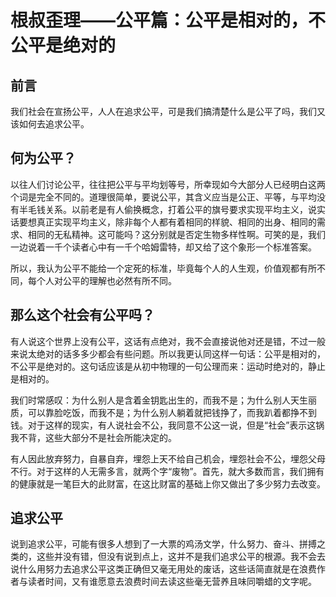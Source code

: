 # 根叔歪理——公平篇：公平是相对的，不公平是绝对的

## 前言

我们社会在宣扬公平，人人在追求公平，可是我们搞清楚什么是公平了吗，我们又该如何去追求公平。

## 何为公平？

以往人们讨论公平，往往把公平与平均划等号，所幸现如今大部分人已经明白这两个词是完全不同的。道理很简单，要说公平，其含义应当是公正、平等，与平均没有半毛钱关系。以前老是有人偷换概念，打着公平的旗号要求实现平均主义，说实话要想真正实现平均主义，除非每个人都有着相同的样貌、相同的出身、相同的需求、相同的无私精神。这可能吗？这分别就是否定生物多样性啊。可笑的是，我们一边说着一千个读者心中有一千个哈姆雷特，却又给了这个象形一个标准答案。

所以，我认为公平不能给一个定死的标准，毕竟每个人的人生观，价值观都有所不同，每个人对公平的理解也必然有所不同。

## 那么这个社会有公平吗？

有人说这个世界上没有公平，这话有点绝对，我不会直接说他对还是错，不过一般来说太绝对的话多多少都会有些问题。所以我更认同这样一句话：公平是相对的，不公平是绝对的。这句话应该是从初中物理的一句公理而来：运动时绝对的，静止是相对的。

我们时常感叹：为什么别人是含着金钥匙出生的，而我不是；为什么别人天生丽质，可以靠脸吃饭，而我不是；为什么别人躺着就把钱挣了，而我趴着都挣不到钱。对于这样的现实，有人说社会不公，我同意不公这一说，但是“社会”表示这锅我不背，这些大部分不是社会所能决定的。

有人因此放弃努力，自暴自弃，埋怨上天不给自己机会，埋怨社会不公，埋怨父母不行。对于这样的人无需多言，就两个字“废物”。首先，就大多数而言，我们拥有的健康就是一笔巨大的此财富，在这比财富的基础上你又做出了多少努力去改变。

## 追求公平

说到追求公平，可能有很多人想到了一大票的鸡汤文学，什么努力、奋斗、拼搏之类的，这些并没有错，但没有说到点上，这并不是我们追求公平的根源。我不会去说什么用努力去追求公平这类正确但又毫无用处的废话，这些话简直就是在浪费作者与读者时间，又有谁愿意去浪费时间去读这些毫无营养且味同嚼蜡的文字呢。